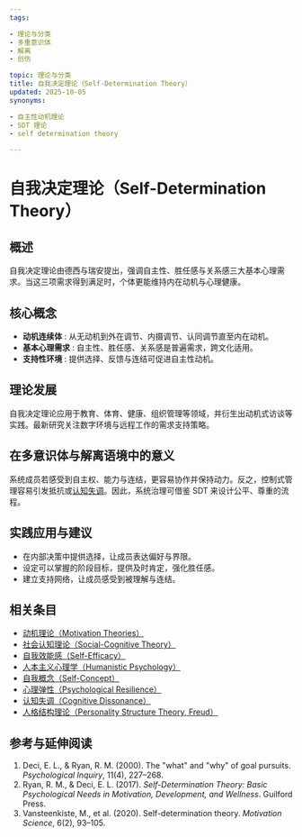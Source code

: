 ```yaml
---
tags:

- 理论与分类
- 多重意识体
- 解离
- 创伤

topic: 理论与分类
title: 自我决定理论（Self-Determination Theory）
updated: 2025-10-05
synonyms:

- 自主性动机理论
- SDT 理论
- self determination theory

---
```


# 自我决定理论（Self-Determination Theory）

## 概述

自我决定理论由德西与瑞安提出，强调自主性、胜任感与关系感三大基本心理需求。当这三项需求得到满足时，个体更能维持内在动机与心理健康。

## 核心概念

- **动机连续体** : 从无动机到外在调节、内摄调节、认同调节直至内在动机。
- **基本心理需求** : 自主性、胜任感、关系感是普遍需求，跨文化适用。
- **支持性环境** : 提供选择、反馈与连结可促进自主性动机。

## 理论发展

自我决定理论应用于教育、体育、健康、组织管理等领域，并衍生出动机式访谈等实践。最新研究关注数字环境与远程工作的需求支持策略。

## 在多意识体与解离语境中的意义

系统成员若感受到自主权、能力与连结，更容易协作并保持动力。反之，控制式管理容易引发抵抗或[认知失调](Cognitive-Dissonance.md)。因此，系统治理可借鉴 SDT 来设计公平、尊重的流程。

## 实践应用与建议

- 在内部决策中提供选择，让成员表达偏好与界限。
- 设定可以掌握的阶段目标，提供及时肯定，强化胜任感。
- 建立支持网络，让成员感受到被理解与连结。

## 相关条目

- [动机理论（Motivation Theories）](Motivation-Theories.md)
- [社会认知理论（Social-Cognitive Theory）](Social-Cognitive-Theory.md)
- [自我效能感（Self-Efficacy）](Self-Efficacy.md)
- [人本主义心理学（Humanistic Psychology）](Humanistic-Psychology.md)
- [自我概念（Self-Concept）](Self-Concept.md)
- [心理弹性（Psychological Resilience）](Psychological-Resilience.md)
- [认知失调（Cognitive Dissonance）](Cognitive-Dissonance.md)
- [人格结构理论（Personality Structure Theory, Freud）](Personality-Structure-Theory.md)

## 参考与延伸阅读

1. Deci, E. L., & Ryan, R. M. (2000). The "what" and "why" of goal pursuits. *Psychological Inquiry*, 11(4), 227–268.
2. Ryan, R. M., & Deci, E. L. (2017). *Self-Determination Theory: Basic Psychological Needs in Motivation, Development, and Wellness*. Guilford Press.
3. Vansteenkiste, M., et al. (2020). Self-determination theory. *Motivation Science*, 6(2), 93–105.
